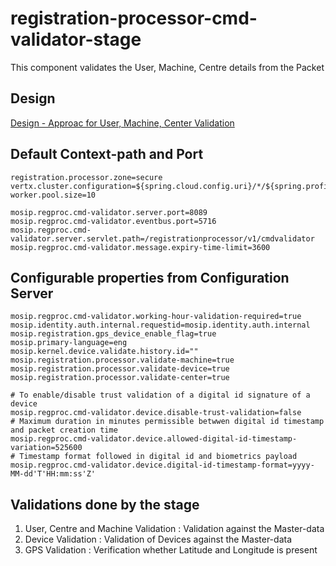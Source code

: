 # registration-processor-cmd-validator-stage

This component validates the User, Machine, Centre details from the Packet

## Design

[Design - Approac for User, Machine, Center Validation](https://github.com/mosip/registration/blob/master/design/registration-processor/Approach_for_umc_validation.md)

## Default Context-path and Port
```
registration.processor.zone=secure
vertx.cluster.configuration=${spring.cloud.config.uri}/*/${spring.profiles.active}/${spring.cloud.config.label}/hazelcast_${registration.processor.zone}.xml
worker.pool.size=10

mosip.regproc.cmd-validator.server.port=8089
mosip.regproc.cmd-validator.eventbus.port=5716
mosip.regproc.cmd-validator.server.servlet.path=/registrationprocessor/v1/cmdvalidator
mosip.regproc.cmd-validator.message.expiry-time-limit=3600
```
## Configurable properties from Configuration Server
```
mosip.regproc.cmd-validator.working-hour-validation-required=true
mosip.identity.auth.internal.requestid=mosip.identity.auth.internal
mosip.registration.gps_device_enable_flag=true
mosip.primary-language=eng
mosip.kernel.device.validate.history.id=""
mosip.registration.processor.validate-machine=true
mosip.registration.processor.validate-device=true
mosip.registration.processor.validate-center=true

# To enable/disable trust validation of a digital id signature of a device
mosip.regproc.cmd-validator.device.disable-trust-validation=false
# Maximum duration in minutes permissible betwwen digital id timestamp and packet creation time
mosip.regproc.cmd-validator.device.allowed-digital-id-timestamp-variation=525600
# Timestamp format followed in digital id and biometrics payload
mosip.regproc.cmd-validator.device.digital-id-timestamp-format=yyyy-MM-dd'T'HH:mm:ss'Z'

```
## Validations done by the stage
1. User, Centre and Machine Validation :  Validation against the Master-data
2. Device Validation : Validation of Devices against the Master-data
3. GPS Validation : Verification whether Latitude and Longitude is present